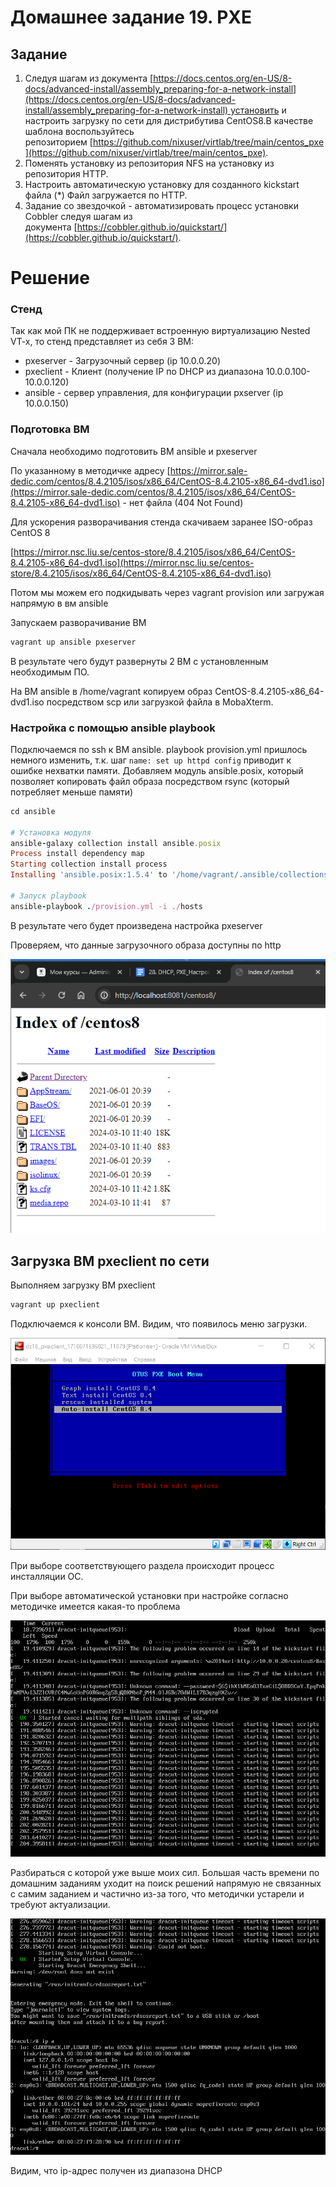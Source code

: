 # Домашнее задание 19. PXE

## Задание

1. Следуя шагам из документа [https://docs.centos.org/en-US/8-docs/advanced-install/assembly_preparing-for-a-network-install](https://docs.centos.org/en-US/8-docs/advanced-install/assembly_preparing-for-a-network-install) установить и настроить загрузку по сети для дистрибутива CentOS8.В качестве шаблона воспользуйтесь репозиторием [https://github.com/nixuser/virtlab/tree/main/centos_pxe](https://github.com/nixuser/virtlab/tree/main/centos_pxe).
2. Поменять установку из репозитория NFS на установку из репозитория HTTP.
3. Настроить автоматическую установку для созданного kickstart файла (*) Файл загружается по HTTP.
4. Задание со звездочкой - автоматизировать процесс установки Cobbler cледуя шагам из документа [https://cobbler.github.io/quickstart/](https://cobbler.github.io/quickstart/).

# Решение

### Стенд

Так как мой ПК не поддерживает встроенную виртуализацию Nested VT-x, то стенд представляет из себя 3 ВМ:

- pxeserver - Загрузочный сервер (ip 10.0.0.20)
- pxeclient - Клиент (получение IP по DHCP из диапазона 10.0.0.100-10.0.0.120)
- ansible - сервер управления, для конфигурации pxserver (ip 10.0.0.150)

### Подготовка ВМ

Сначала необходимо подготовить ВМ ansible и pxeserver

По указанному в методичке адресу [https://mirror.sale-dedic.com/centos/8.4.2105/isos/x86_64/CentOS-8.4.2105-x86_64-dvd1.iso](https://mirror.sale-dedic.com/centos/8.4.2105/isos/x86_64/CentOS-8.4.2105-x86_64-dvd1.iso) - нет файла (404 Not Found)

Для ускорения разворачивания стенда скачиваем заранее ISO-образ CentOS 8

[https://mirror.nsc.liu.se/centos-store/8.4.2105/isos/x86_64/CentOS-8.4.2105-x86_64-dvd1.iso](https://mirror.nsc.liu.se/centos-store/8.4.2105/isos/x86_64/CentOS-8.4.2105-x86_64-dvd1.iso)

Потом мы можем его подкидывать через vagrant provision или загружая напрямую в вм ansible

Запускаем разворачивание ВМ

```ruby
vagrant up ansible pxeserver
```

В результате чего будут развернуты 2 ВМ с установленным необходимым ПО.

На ВМ ansible в /home/vagrant копируем образ CentOS-8.4.2105-x86_64-dvd1.iso посредством scp или загрузкой файла в MobaXterm.

### Настройка с помощью ansible playbook

Подключаемся по ssh к ВМ ansible.
playbook provision.yml пришлось немного изменить, т.к. шаг `name: set up httpd config` приводит к ошибке нехватки памяти.
Добавляем модуль ansible.posix, который позволяет копировать файл образа посредством rsync (который потребляет меньше памяти)

```ruby
cd ansible

# Установка модуля
ansible-galaxy collection install ansible.posix
Process install dependency map
Starting collection install process
Installing 'ansible.posix:1.5.4' to '/home/vagrant/.ansible/collections/ansible_collections/ansible/posix'

# Запуск playbook
ansible-playbook ./provision.yml -i ./hosts
```

В результате чего будет произведена настройка pxeserver

Проверяем, что данные загрузочного образа доступны по http

![Untitled](pic/Untitled.png)

## Загрузка ВМ pxeclient по сети

Выполняем загрузку ВМ pxeclient

```ruby
vagrant up pxeclient
```

Подключаемся к консоли ВМ. Видим, что появилось меню загрузки.

![Untitled](pic/Untitled%201.png)

При выборе соответствующего раздела происходит процесс инсталляции ОС.

При выборе автоматической установки при настройке согласно методичке имеется какая-то проблема

![Untitled](pic/Untitled%202.png)

Разбираться с которой уже выше моих сил. Большая часть времени по домашним заданиям уходит на поиск решений напрямую не связанных с самим заданием и частично из-за того, что методички устарели и требуют актуализации.

![Untitled](pic/Untitled%203.png)

Видим, что ip-адрес получен из диапазона DHCP
